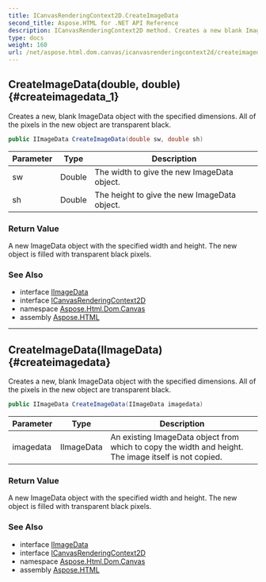 ```yaml
---
title: ICanvasRenderingContext2D.CreateImageData
second_title: Aspose.HTML for .NET API Reference
description: ICanvasRenderingContext2D method. Creates a new blank ImageData object with the specified dimensions. All of the pixels in the new object are transparent black
type: docs
weight: 160
url: /net/aspose.html.dom.canvas/icanvasrenderingcontext2d/createimagedata/
---
```

## CreateImageData(double, double) {#createimagedata_1}

Creates a new, blank ImageData object with the specified dimensions. All of the pixels in the new object are transparent black.

```csharp
public IImageData CreateImageData(double sw, double sh)
```

| Parameter | Type | Description |
| --- | --- | --- |
| sw | Double | The width to give the new ImageData object. |
| sh | Double | The height to give the new ImageData object. |

### Return Value

A new ImageData object with the specified width and height. The new object is filled with transparent black pixels.

### See Also

* interface [IImageData](../../iimagedata/)
* interface [ICanvasRenderingContext2D](../)
* namespace [Aspose.Html.Dom.Canvas](../../icanvasrenderingcontext2d/)
* assembly [Aspose.HTML](../../../)

---

## CreateImageData(IImageData) {#createimagedata}

Creates a new, blank ImageData object with the specified dimensions. All of the pixels in the new object are transparent black.

```csharp
public IImageData CreateImageData(IImageData imagedata)
```

| Parameter | Type | Description |
| --- | --- | --- |
| imagedata | IImageData | An existing ImageData object from which to copy the width and height. The image itself is not copied. |

### Return Value

A new ImageData object with the specified width and height. The new object is filled with transparent black pixels.

### See Also

* interface [IImageData](../../iimagedata/)
* interface [ICanvasRenderingContext2D](../)
* namespace [Aspose.Html.Dom.Canvas](../../icanvasrenderingcontext2d/)
* assembly [Aspose.HTML](../../../)

